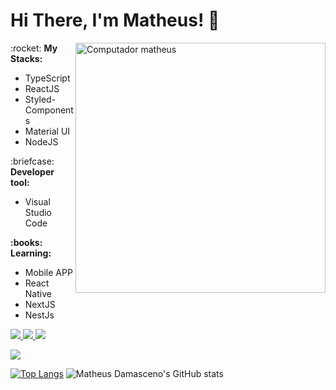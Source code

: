 # Hi There, I'm Matheus! 👋

<img src="https://raw.githubusercontent.com/MicaelliMedeiros/micaellimedeiros/master/image/computer-illustration.png" min-width="400px" max-width="400px" width="400px" align="right" alt="Computador matheus">

<p align="left"> :rocket: <strong>My Stacks:</strong><br>
  <ul>
    <li>TypeScript</li>
    <li>ReactJS</li>
    <li>Styled-Components</li>
    <li>Material UI</li>
    <li>NodeJS</li>
  </ul>
</p>

<p align="left"> :briefcase: <strong>Developer tool:</strong>
  <ul>
    <li>Visual Studio Code</li>
  </ul>
</p>

<p align="left" > <strong> :books: Learning:</strong>
  <ul>
    <li>Mobile APP</li>
    <li>React Native</li>
    <li>NextJS</li>
    <li>NestJs</li>
  </ul>
</p>

<p align="left">
  <a href="mailto:matheusdamascenodev@gmail.com" alt="Gmail">
    <img src="https://img.shields.io/badge/-Gmail-red?style=flat&logo=gmail&logoColor=white"/>
  </a>

  <a href="https://portfolio-matheusdamasceno.vercel.app/" alt="Repository">
    <img src="https://img.shields.io/badge/Repositório-8A2BE2"/>
  </a>

  <a href="https://www.linkedin.com/in/matheus-damasceno-636845173/" alt="LinkedIn">
    <img src="https://img.shields.io/badge/-LinkedIn-blue?style=flat-square&logo=Linkedin&logoColor=white"/>
  </a>
  
  <a href="https://hits.seeyoufarm.com"><img src="https://hits.seeyoufarm.com/api/count/incr/badge.svg?url=https%3A%2F%2Fgithub.com%2Fgjbae1212%2Fhit-counter&count_bg=%2379C83D&title_bg=%23555555&icon=apachecassandra.svg&icon_color=%23E7E7E7&title=Views&edge_flat=false"/></a>
</p>
 
[![Top Langs](https://github-readme-stats.vercel.app/api/top-langs/?username=MatheusDamascenoDev&layout=compact)](https://github.com/MatheusDamascenoDev/github-readme-stats) ![Matheus Damasceno's GitHub stats](https://github-readme-stats.vercel.app/api?username=MatheusDamascenoDev&show_icons=true&theme=radical) 
 
 

